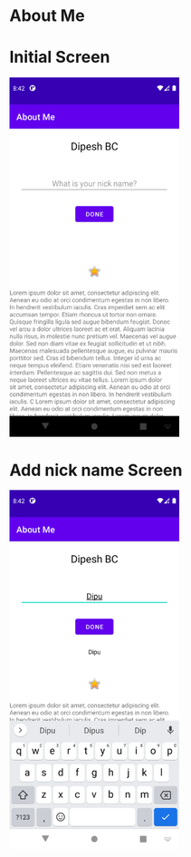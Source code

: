 # About Me

# Initial Screen
<img src="./initial-screen.png" width=300>

# Add nick name Screen
<img src="./add-nickname.png" width=300>

